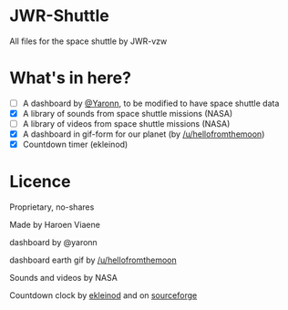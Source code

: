 # JWR-Shuttle

All files for the space shuttle by JWR-vzw

# What's in here?

- [ ] A dashboard by [@Yaronn](https://github.com/Yaron/blessed-contrib), to be modified to have space shuttle data
- [x] A library of sounds from space shuttle missions (NASA)
- [ ] A library of videos from space shuttle missions (NASA)
- [x] A dashboard in gif-form for our planet (by [/u/hellofromthemoon](http://www.reddit.com/u/hellofromthemoon))
- [x] Countdown timer (ekleinod)

# Licence

Proprietary, no-shares

Made by Haroen Viaene

dashboard by @yaronn

dashboard earth gif by [/u/hellofromthemoon](http://www.reddit.com/u/hellofromthemoon)

Sounds and videos by NASA

Countdown clock by [ekleinod](https://github.com/ekleinod/countdown) and on [sourceforge](http://sourceforge.net/projects/countdown/)